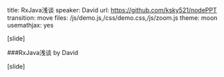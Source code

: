 title: RxJava浅谈
speaker: David 
url: https://github.com/ksky521/nodePPT
transition: move 
files: /js/demo.js,/css/demo.css,/js/zoom.js 
theme: moon 
usemathjax: yes

[slide]

###RxJava浅谈
by David

[slide]

